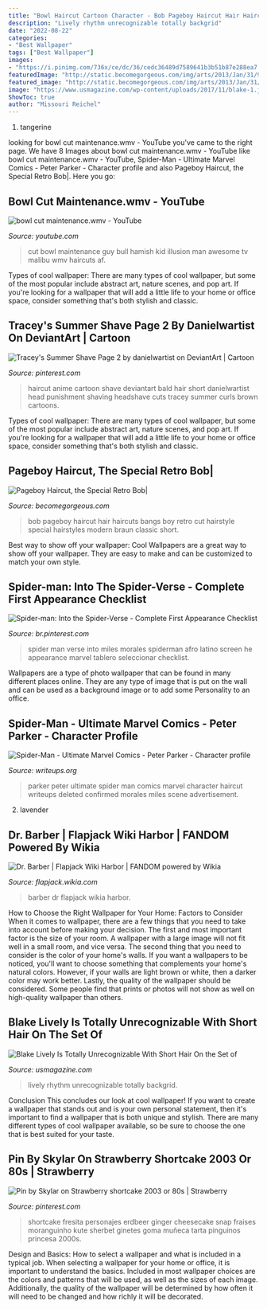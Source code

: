 ```yaml
---
title: "Bowl Haircut Cartoon Character - Bob Pageboy Haircut Hair Haircuts Bangs Boy Retro Cut Hairstyle Special Hairstyles Modern Braun Classic Short"
description: "Lively rhythm unrecognizable totally backgrid"
date: "2022-08-22"
categories:
- "Best Wallpaper"
tags: ["Best Wallpaper"]
images:
- "https://i.pinimg.com/736x/ce/dc/36/cedc36489d7589641b3b51b87e288ea7.jpg"
featuredImage: "http://static.becomegorgeous.com/img/arts/2013/Jan/31/9431/pageboyhaircutwithfringelisashepherd.jpg"
featured_image: "http://static.becomegorgeous.com/img/arts/2013/Jan/31/9431/pageboyhaircutwithfringelisashepherd.jpg"
image: "https://www.usmagazine.com/wp-content/uploads/2017/11/blake-1.jpg?w=900&amp;quality=86&amp;strip=all"
ShowToc: true
author: "Missouri Reichel"
---
```



1. tangerine 

	

		
looking for bowl cut maintenance.wmv - YouTube you've came to the right page. We have 8 Images about bowl cut maintenance.wmv - YouTube like bowl cut maintenance.wmv - YouTube, Spider-Man - Ultimate Marvel Comics - Peter Parker - Character profile and also Pageboy Haircut, the Special Retro Bob|. Here you go:
		
    
## Bowl Cut Maintenance.wmv - YouTube

<img loading=lazy src="http://i.ytimg.com/vi/A-AF_kiAvkE/hqdefault.jpg" onerror="this.onerror=null;this.src='https://tse1.mm.bing.net/th?id=OIP.6PTk4XgW2U8D0AU3r9Jd9gHaFj&amp;pid=15.1';" alt="bowl cut maintenance.wmv - YouTube">

_Source: youtube.com_

>cut bowl maintenance guy bull hamish kid illusion man awesome tv malibu wmv haircuts af. 

	

Types of cool wallpaper:
There are many types of cool wallpaper, but some of the most popular include abstract art, nature scenes, and pop art. If you're looking for a wallpaper that will add a little life to your home or office space, consider something that's both stylish and classic.

    
## Tracey&#039;s Summer Shave Page 2 By Danielwartist On DeviantArt | Cartoon

<img loading=lazy src="https://i.pinimg.com/736x/ce/dc/36/cedc36489d7589641b3b51b87e288ea7.jpg" onerror="this.onerror=null;this.src='https://tse1.mm.bing.net/th?id=OIP.fF1wC9uzaFjSeYR7hHV9WgHaLd&amp;pid=15.1';" alt="Tracey&#039;s Summer Shave Page 2 by danielwartist on DeviantArt | Cartoon">

_Source: pinterest.com_

>haircut anime cartoon shave deviantart bald hair short danielwartist head punishment shaving headshave cuts tracey summer curls brown cartoons. 

	

Types of cool wallpaper:
There are many types of cool wallpaper, but some of the most popular include abstract art, nature scenes, and pop art. If you're looking for a wallpaper that will add a little life to your home or office space, consider something that's both stylish and classic.

    
## Pageboy Haircut, The Special Retro Bob|

<img loading=lazy src="http://static.becomegorgeous.com/img/arts/2013/Jan/31/9431/pageboyhaircutwithfringelisashepherd.jpg" onerror="this.onerror=null;this.src='https://tse3.mm.bing.net/th?id=OIP.BbLlt8-c7jB6Jw4nvPYVfgHaJS&amp;pid=15.1';" alt="Pageboy Haircut, the Special Retro Bob|">

_Source: becomegorgeous.com_

>bob pageboy haircut hair haircuts bangs boy retro cut hairstyle special hairstyles modern braun classic short. 

	

Best way to show off your wallpaper:
Cool Wallpapers are a great way to show off your wallpaper. They are easy to make and can be customized to match your own style.

    
## Spider-man: Into The Spider-Verse - Complete First Appearance Checklist

<img loading=lazy src="https://i.pinimg.com/736x/fb/be/f5/fbbef59b979dcd0aee4e42690eba7437.jpg" onerror="this.onerror=null;this.src='https://tse1.mm.bing.net/th?id=OIP.ge_9oWdISg0fK6BjtMiFXAHaLd&amp;pid=15.1';" alt="Spider-man: Into the Spider-Verse - Complete First Appearance Checklist">

_Source: br.pinterest.com_

>spider man verse into miles morales spiderman afro latino screen he appearance marvel tablero seleccionar checklist. 

	



Wallpapers are a type of photo wallpaper that can be found in many different places online. They are any type of image that is put on the wall and can be used as a background image or to add some Personality to an office.

    
## Spider-Man - Ultimate Marvel Comics - Peter Parker - Character Profile

<img loading=lazy src="https://www.writeups.org/wp-content/uploads/Ultimate-Spider-Man-Marvel-Comics-Peter-Parker-c.jpg" onerror="this.onerror=null;this.src='https://tse1.mm.bing.net/th?id=OIP.-r1GOyD4zAPuVs0gOCViSgHaMz&amp;pid=15.1';" alt="Spider-Man - Ultimate Marvel Comics - Peter Parker - Character profile">

_Source: writeups.org_

>parker peter ultimate spider man comics marvel character haircut writeups deleted confirmed morales miles scene advertisement. 

	

2. lavender 

    
## Dr. Barber | Flapjack Wiki Harbor | FANDOM Powered By Wikia

<img loading=lazy src="https://vignette1.wikia.nocookie.net/flapjack/images/2/2a/Dr._Barber_in_Punch_Time_Explosion.jpg/revision/latest?cb=20110825004023" onerror="this.onerror=null;this.src='https://tse2.mm.bing.net/th?id=OIP.2BWwODyhtgJuJa9yIlGU6gHaJI&amp;pid=15.1';" alt="Dr. Barber | Flapjack Wiki Harbor | FANDOM powered by Wikia">

_Source: flapjack.wikia.com_

>barber dr flapjack wikia harbor. 

	

How to Choose the Right Wallpaper for Your Home: Factors to Consider
When it comes to wallpaper, there are a few things that you need to take into account before making your decision. The first and most important factor is the size of your room. A wallpaper with a large image will not fit well in a small room, and vice versa. 
The second thing that you need to consider is the color of your home's walls. If you want a wallpapers to be noticed, you'll want to choose something that complements your home's natural colors. However, if your walls are light brown or white, then a darker color may work better. 
Lastly, the quality of the wallpaper should be considered. Some people find that prints or photos will not show as well on high-quality wallpaper than others.

    
## Blake Lively Is Totally Unrecognizable With Short Hair On The Set Of

<img loading=lazy src="https://www.usmagazine.com/wp-content/uploads/2017/11/blake-1.jpg?w=900&amp;quality=86&amp;strip=all" onerror="this.onerror=null;this.src='https://tse2.mm.bing.net/th?id=OIP.ZnVHbCV7D09eWeu7hX2xvQHaJ8&amp;pid=15.1';" alt="Blake Lively Is Totally Unrecognizable With Short Hair On the Set of">

_Source: usmagazine.com_

>lively rhythm unrecognizable totally backgrid. 

	

Conclusion
This concludes our look at cool wallpaper! If you want to create a wallpaper that stands out and is your own personal statement, then it's important to find a wallpaper that is both unique and stylish. There are many different types of cool wallpaper available, so be sure to choose the one that is best suited for your taste.

    
## Pin By Skylar On Strawberry Shortcake 2003 Or 80s | Strawberry

<img loading=lazy src="https://i.pinimg.com/736x/57/10/20/5710201b0f85778dd7d70d0b4e1f287f.jpg" onerror="this.onerror=null;this.src='https://tse4.mm.bing.net/th?id=OIP.CCWYLJVECNrlkwEmCYV-iQAAAA&amp;pid=15.1';" alt="Pin by Skylar on Strawberry shortcake 2003 or 80s | Strawberry">

_Source: pinterest.com_

>shortcake fresita personajes erdbeer ginger cheesecake snap fraises moranguinho kute sherbet ginetes goma muñeca tarta pinguinos princesa 2000s. 

	

Design and Basics: How to select a wallpaper and what is included in a typical job.
When selecting a wallpaper for your home or office, it is important to understand the basics. Included in most wallpaper choices are the colors and patterns that will be used, as well as the sizes of each image. Additionally, the quality of the wallpaper will be determined by how often it will need to be changed and how richly it will be decorated.

